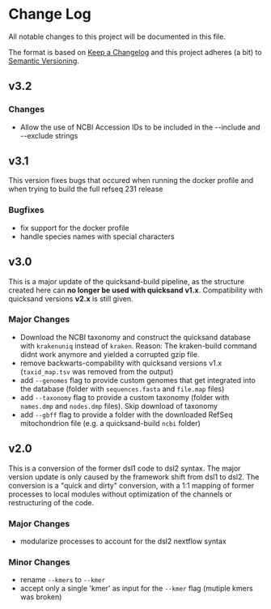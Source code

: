 # Change Log

All notable changes to this project will be documented in this file.

The format is based on [Keep a Changelog](http://keepachangelog.com/)
and this project adheres (a bit) to [Semantic Versioning](http://semver.org/).

## v3.2

### Changes
- Allow the use of NCBI Accession IDs to be included in the --include and --exclude strings

## v3.1

This version fixes bugs that occured when running the docker profile and when trying to build the full refseq 231 release

### Bugfixes

- fix support for the docker profile
- handle species names with special characters

## v3.0

This is a major update of the quicksand-build pipeline, as the structure created here can **no longer be used with quicksand v1.x**. Compatibility with quicksand versions **v2.x** is still given.

### Major Changes
- Download the NCBI taxonomy and construct the quicksand database with `krakenuniq` instead of `kraken`. Reason: The kraken-build command didnt work anymore and yielded a corrupted gzip file.
- remove backwarts-compability with quicksand versions v1.x (`taxid_map.tsv` was removed from the output)
- add `--genomes` flag to provide custom genomes that get integrated into the database (folder with `sequences.fasta` and `file.map` files)
- add `--taxonomy` flag to provide a custom taxonomy (folder with `names.dmp` and `nodes.dmp` files). Skip download of taxonomy
- add `--gbff` flag to provide a folder with the downloaded RefSeq mitochondrion file (e.g. a quicksand-build `ncbi` folder)

## v2.0

This is a conversion of the former dsl1 code to dsl2 syntax. The major version update is only caused by the framework shift from dsl1 to dsl2. The conversion is a "quick and dirty" conversion, with a 1:1 mapping of former processes to local modules without optimization of the channels or restructuring of the code.

### Major Changes

- modularize processes to account for the dsl2 nextflow syntax

### Minor Changes

- rename `--kmers` to `--kmer`
- accept only a single 'kmer' as input for the `--kmer` flag (mutiple kmers was broken)
